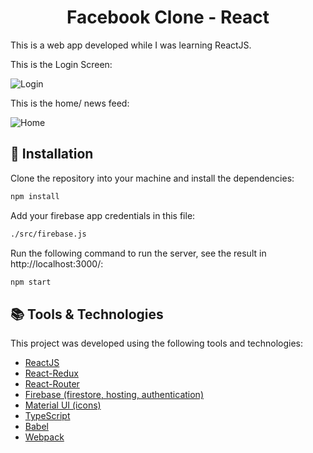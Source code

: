 <h1 align="center">
    Facebook Clone - React
</h1>

This is a web app developed while I was learning ReactJS.


This is the Login Screen:

![Login](theme/assets/loginDemo)

This is the home/ news feed:

![Home](theme/assets/FeedDemo)

## :rocket: Installation

Clone the repository into your machine and install the dependencies:

```bash
npm install
```

Add your firebase app credentials in this file:

```bash
./src/firebase.js
```

Run the following command to run the server, see the result in http://localhost:3000/:

```bash
npm start
```

## :books: Tools & Technologies

This project was developed using the following tools and technologies:

- [ReactJS](https://reactjs.org/)
- [React-Redux](https://react-redux.js.org/)
- [React-Router](https://reactrouter.com/)
- [Firebase (firestore, hosting, authentication)](https://firebase.google.com/)
- [Material UI (icons)](https://material-ui.com/)
- [TypeScript](https://www.typescriptlang.org/)
- [Babel](https://babeljs.io/)
- [Webpack](https://webpack.js.org/)
